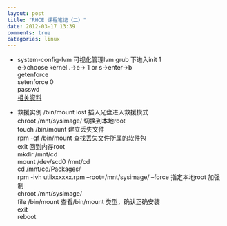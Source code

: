 ```yaml
---
layout: post
title: "RHCE 课程笔记（二）"
date: 2012-03-17 13:39
comments: true
categories: linux 
---
```

* system-config-lvm 可视化管理lvm
grub 下进入init 1  
e-\>choose kernel..-\>e-> 1 or s-\>enter-\>b  
getenforce   
setenforce 0  
passwd  
[相关资料](http://renlifeng.blog.51cto.com/2076113/638666)

* 救援实例 /bin/mount lost
插入光盘进入救援模式  
chroot /mnt/sysimage/ 切换到本地root  
touch /bin/mount 建立丢失文件  
rpm -qf /bin/mount 查找丢失文件所属的软件包  
exit 回到内存root  
mkdir /mnt/cd  
mount /dev/scd0 /mnt/cd  
cd /mnt/cd/Packages/  
rpm -ivh utilxxxxxx.rpm –root=/mnt/sysimage/ –force 指定本地root 加强制  
chroot /mnt/sysimage/  
file /bin/mount 查看/bin/mount 类型，确认正确安装  
exit  
reboot  
